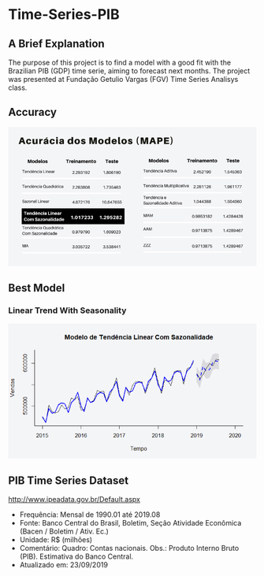 # Time-Series-PIB

## A Brief Explanation
The purpose of this project is to find a model with a good fit with the Brazilian PIB (GDP) time serie, aiming to forecast next months. The project was presented at Fundação Getulio Vargas (FGV) Time Series Analisys class.

## Accuracy
![Accuracy of Models](https://github.com/ricardobreis/Time-Series-PIB/blob/master/Accuracy.PNG)

## Best Model
### Linear Trend With Seasonality
![PIB - Time Series](https://github.com/ricardobreis/Time-Series-PIB/blob/master/forecast%20-%20tendencia%20linear%20com%20sazonalidade.png)

## PIB Time Series Dataset
http://www.ipeadata.gov.br/Default.aspx

- Frequência: Mensal de 1990.01 até 2019.08
- Fonte: Banco Central do Brasil, Boletim, Seção Atividade Econômica (Bacen / Boletim / Ativ. Ec.)
- Unidade: R$ (milhões)
- Comentário: Quadro: Contas nacionais. Obs.: Produto Interno Bruto (PIB). Estimativa do Banco Central.
- Atualizado em: 23/09/2019

